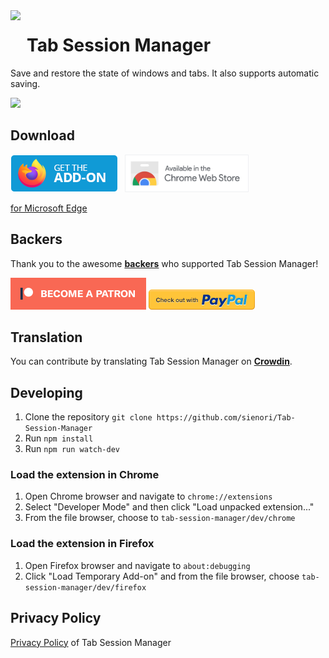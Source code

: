 <img src="https://raw.githubusercontent.com/sienori/Tab-Session-Manager/master/src/icons/icon.png" align="left" height="64px" style="margin-right:10px">

# Tab Session Manager

Save and restore the state of windows and tabs. It also supports automatic saving.

<img src="https://raw.githubusercontent.com/sienori/Tab-Session-Manager/master/other/promotion/screenshots/popup.png" width="640px">

## Download

[<img src="../other/promotion/badges/firefox.png" align="left" alt="for Firefox">](https://addons.mozilla.org/firefox/addon/tab-session-manager/)
&ensp;
[<img src="../other/promotion/badges/chrome.png" alt="for Chrome" height="60px">](https://chrome.google.com/webstore/detail/tab-session-manager/iaiomicjabeggjcfkbimgmglanimpnae/)

[for Microsoft Edge](https://microsoftedge.microsoft.com/addons/detail/jkjjclfiflhpjangefhgfjhgfbhajadk)

## Backers

Thank you to the awesome **[backers](https://github.com/sienori/Tab-Session-Manager/blob/master/BACKERS.md)** who supported Tab Session Manager!

[<img src="../other/promotion/badges/patreon.png" alt="Became a Patreon">](https://www.patreon.com/sienori)
[<img src="../other/promotion/badges/paypal.png" alt="Check out with PayPal">](https://www.paypal.me/sienoriExt)

## Translation

You can contribute by translating Tab Session Manager on **[Crowdin](https://crowdin.com/project/tab-session-manager)**.

## Developing

1. Clone the repository `git clone https://github.com/sienori/Tab-Session-Manager`
2. Run `npm install`
3. Run `npm run watch-dev`

### Load the extension in Chrome

1. Open Chrome browser and navigate to `chrome://extensions`
2. Select "Developer Mode" and then click "Load unpacked extension..."
3. From the file browser, choose to `tab-session-manager/dev/chrome`

### Load the extension in Firefox

1. Open Firefox browser and navigate to `about:debugging`
2. Click "Load Temporary Add-on" and from the file browser, choose `tab-session-manager/dev/firefox`

## Privacy Policy

[Privacy Policy](https://tab-session-manager.sienori.com/privacy-policy) of Tab Session Manager
